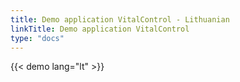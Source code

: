 ```yaml
---
title: Demo application VitalControl - Lithuanian
linkTitle: Demo application VitalControl
type: "docs"
---
```

{{< demo lang="lt" >}}
